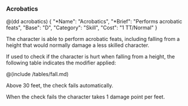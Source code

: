 ### Acrobatics

@(dd acrobatics)
{ 
  "*Name": "Acrobatics",
  "*Brief": "Performs acrobatic feats",
  "Base": "D",
  "Category": "Skill",
  "Cost": "1 TT/Normal"
}

The character is able to perform acrobatic feats, including falling from a
height that would normally damage a less skilled character.

If used to check if the character is hurt when falling from a height, the
following table indicates the modifier applied:

@(include /tables/fall.md)

Above 30 feet, the check fails automatically. 

When the check fails the character takes 1 damage point per feet.
